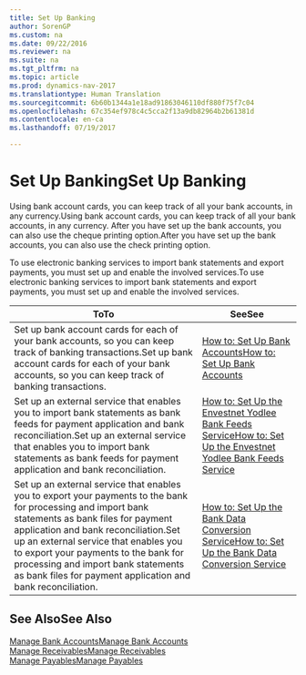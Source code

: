 ```yaml
---
title: Set Up Banking
author: SorenGP
ms.custom: na
ms.date: 09/22/2016
ms.reviewer: na
ms.suite: na
ms.tgt_pltfrm: na
ms.topic: article
ms.prod: dynamics-nav-2017
ms.translationtype: Human Translation
ms.sourcegitcommit: 6b60b1344a1e18ad91863046110df880f75f7c04
ms.openlocfilehash: 67c354ef978c4c5cca2f13a9db82964b2b61381d
ms.contentlocale: en-ca
ms.lasthandoff: 07/19/2017

---
```


# <a name="set-up-banking"></a><span data-ttu-id="1056b-102">Set Up Banking</span><span class="sxs-lookup"><span data-stu-id="1056b-102">Set Up Banking</span></span>

<span data-ttu-id="1056b-103">Using bank account cards, you can keep track of all your bank accounts, in any currency.</span><span class="sxs-lookup"><span data-stu-id="1056b-103">Using bank account cards, you can keep track of all your bank accounts, in any currency.</span></span> <span data-ttu-id="1056b-104">After you have set up the bank accounts, you can also use the cheque printing option.</span><span class="sxs-lookup"><span data-stu-id="1056b-104">After you have set up the bank accounts, you can also use the check printing option.</span></span>

<span data-ttu-id="1056b-105">To use electronic banking services to import bank statements and  export payments, you must set up and enable the involved services.</span><span class="sxs-lookup"><span data-stu-id="1056b-105">To use electronic banking services to import bank statements and  export payments, you must set up and enable the involved services.</span></span>

|<span data-ttu-id="1056b-106">To</span><span class="sxs-lookup"><span data-stu-id="1056b-106">To</span></span> |<span data-ttu-id="1056b-107">See</span><span class="sxs-lookup"><span data-stu-id="1056b-107">See</span></span> |
|---|----|
|<span data-ttu-id="1056b-108">Set up bank account cards for each of your bank accounts, so you can keep track of banking transactions.</span><span class="sxs-lookup"><span data-stu-id="1056b-108">Set up bank account cards for each of your bank accounts, so you can keep track of banking transactions.</span></span>|[<span data-ttu-id="1056b-109">How to: Set Up Bank Accounts</span><span class="sxs-lookup"><span data-stu-id="1056b-109">How to: Set Up Bank Accounts</span></span>](bank-how-setup-bank-accounts.md)|
|<span data-ttu-id="1056b-110">Set up an external service that enables you to import bank statements as bank feeds for payment application and bank reconciliation.</span><span class="sxs-lookup"><span data-stu-id="1056b-110">Set up an external service that enables you to import bank statements as bank feeds for payment application and bank reconciliation.</span></span>|[<span data-ttu-id="1056b-111">How to: Set Up the Envestnet Yodlee Bank Feeds Service</span><span class="sxs-lookup"><span data-stu-id="1056b-111">How to: Set Up the Envestnet Yodlee Bank Feeds Service</span></span>](bank-how-setup-bank-statement-service.md)|
|<span data-ttu-id="1056b-112">Set up an external service that enables you to export your payments to the bank for processing  and import bank statements as bank files for payment application and bank reconciliation.</span><span class="sxs-lookup"><span data-stu-id="1056b-112">Set up an external service that enables you to export your payments to the bank for processing  and import bank statements as bank files for payment application and bank reconciliation.</span></span>|[<span data-ttu-id="1056b-113">How to: Set Up the Bank Data Conversion Service</span><span class="sxs-lookup"><span data-stu-id="1056b-113">How to: Set Up the Bank Data Conversion Service</span></span>](bank-how-setup-bank-data-conversion-service.md)|

## <a name="see-also"></a><span data-ttu-id="1056b-114">See Also</span><span class="sxs-lookup"><span data-stu-id="1056b-114">See Also</span></span>
[<span data-ttu-id="1056b-115">Manage Bank Accounts</span><span class="sxs-lookup"><span data-stu-id="1056b-115">Manage Bank Accounts</span></span>](bank-manage-bank-accounts.md)  
[<span data-ttu-id="1056b-116">Manage Receivables</span><span class="sxs-lookup"><span data-stu-id="1056b-116">Manage Receivables</span></span>](receivables-manage-receivables.md)  
[<span data-ttu-id="1056b-117">Manage Payables</span><span class="sxs-lookup"><span data-stu-id="1056b-117">Manage Payables</span></span>](payables-manage-payables.md)

